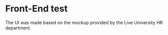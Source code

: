 # Front-End test

The UI was made based on the mockup provided by the Live University HR department.